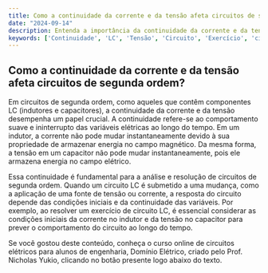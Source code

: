 ```yaml
---
title: Como a continuidade da corrente e da tensão afeta circuitos de segunda ordem?
date: "2024-09-14"
description: Entenda a importância da continuidade da corrente e da tensão em circuitos de segunda ordem.
keywords: ['Continuidade', 'LC', 'Tensão', 'Circuito', 'Exercício', 'circuito', 'Resolução']
---
```


## Como a continuidade da corrente e da tensão afeta circuitos de segunda ordem?

Em circuitos de segunda ordem, como aqueles que contêm componentes LC (indutores e capacitores), a continuidade da corrente e da tensão desempenha um papel crucial. A continuidade refere-se ao comportamento suave e ininterrupto das variáveis elétricas ao longo do tempo. Em um indutor, a corrente não pode mudar instantaneamente devido à sua propriedade de armazenar energia no campo magnético. Da mesma forma, a tensão em um capacitor não pode mudar instantaneamente, pois ele armazena energia no campo elétrico.

Essa continuidade é fundamental para a análise e resolução de circuitos de segunda ordem. Quando um circuito LC é submetido a uma mudança, como a aplicação de uma fonte de tensão ou corrente, a resposta do circuito depende das condições iniciais e da continuidade das variáveis. Por exemplo, ao resolver um exercício de circuito LC, é essencial considerar as condições iniciais da corrente no indutor e da tensão no capacitor para prever o comportamento do circuito ao longo do tempo.

Se você gostou deste conteúdo, conheça o curso online de circuitos elétricos para alunos de engenharia, Domínio Elétrico, criado pelo Prof. Nicholas Yukio, clicando no botão presente logo abaixo do texto.